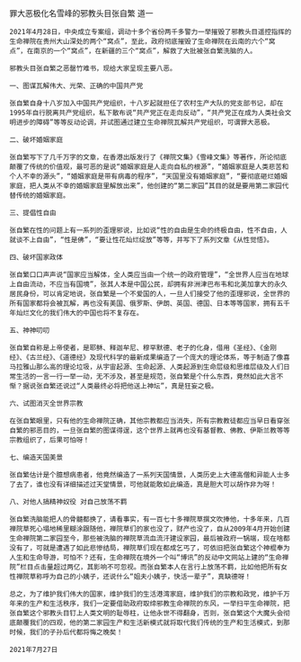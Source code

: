罪大恶极化名雪峰的邪教头目张自繁
道一

    2021年4月28日，中央成立专案组，调动十多个省份两千多警力一举摧毁了邪教头目遥控指挥的生命禅院在贵州大山深处的两个“窝点”，至此，政府彻底摧毁了生命禅院在云南的六个“窝点”，在南京的一个“窝点”，在新疆的三个“窝点”，解救了大批被张自繁洗脑的人。

    邪教头目张自繁之恶罄竹难书，现给大家呈现主要八恶。

    一、图谋瓦解伟大、光荣、正确的中国共产党

    张自繁自身十八岁加入中国共产党组织，十八岁起就担任了农村生产大队的党支部书记，却在1995年自行脱离共产党组织，私下散布说“共产党正在走向反动”，“共产党正在成为人类社会文明进步的障碍”等等反动论调，并试图通过建立生命禅院瓦解共产党组织，可谓罪大恶极。

    二、破坏婚姻家庭

    张自繁写下了几千万字的文章，在香港出版发行了《禅院文集》《雪峰文集》等著作，所论彻底颠覆了传统的价值观，最可恶的是说“婚姻家庭是人走向自私的根源”，“婚姻家庭是人类悲苦和个人不幸的源头”，“婚姻家庭是带有病毒的程序”，“天国里没有婚姻家庭”，“要彻底砸烂婚姻家庭，把人类从不幸的婚姻家庭里解放出来”，他创建的“第二家园”其目的就是要用第二家园代替传统的婚姻家庭。

    三、提倡性自由

    张自繁在性的问题上有一系列的歪理邪说，比如说“性的自由是生命的终极自由，性不自由，人就谈不上自由”，“性是佛”，“要让性花灿烂绽放”等等，并写下了系列文章《从性觉悟》。

    四、破坏国家政体

    张自繁口口声声说“国家应当解体，全人类应当由一个统一的政府管理”，“全世界人应当在地球上自由流动，不应当有国境”，张其人本是中国公民，却拥有非洲津巴布韦和北美加拿大的永久居民身份，可以肯定地说，张自繁是一个不爱国的人，一旦人们接受了他的歪理邪说，全世界的所有国家都将会被瓦解，再也没有美国、俄罗斯、伊朗、英国、德国、日本等等国家，拥有五千年灿烂文化的我们伟大的中国也将不复存在。

    五、神神叨叨

    张自繁自称是上帝使者，是耶稣、释迦牟尼、穆罕默德、老子的化身，借用《圣经》、《金刚经》、《古兰经》、《道德经》及现代科学的最新成果编造了一个庞大的理论体系，等于制造了像喜马拉雅山那么高的理论垃圾，从宇宙起源、生命起源、人类起源到生命层级和思维层级及人们日常生活的一言一行一举一动，无不涉及，甚至是规范，张自繁是个什么东西，竟然如此大言不惭？据说张自繁还说过“人类最终必将把他送上神坛”，真是狂妄之极。

    六、试图消灭全世界宗教

    在张自繁眼里，只有他的生命禅院正确，其他宗教都应当消失，所有宗教教徒都应当早日看穿张自繁的邪恶目的，一旦张自繁的图谋得逞，这个世界上就再也没有基督教、佛教、伊斯兰教等等宗教组织了，后果可怕呀！

    七、编造天国美景

    张自繁估计是个臆想病患者，他竟然编造了一系列天国情景，人类历史上大德高僧和异能人士多了去了，谁也没有详细描述过天堂情景，可他就能敢如此编造，真是胆大可以胡作非为呀！

    八、对他人搞精神奴役 对自己放荡不羁

    张自繁洗脑能把人的骨髓都换了，请看事实，有一百七十多禅院草撰文吹捧他，十多年来，几百禅院草死心塌地稀里糊涂跟随他，禅院草们的家也没了，财产也没了，自从2009年4月开始创建生命禅院第二家园至今，那些被洗脑的禅院草流血流汗建设家园，最后被政府一锅端，现在啥都没有了，可就是遭遇了如此悲惨结局，禅院草们现在都成乞丐了，可依旧把张自繁这个神棍奉为人生和生命导游，可怕不？还有，生命禅院在境外一个叫“博讯”的反动中文网站上建的“生命禅院”栏目点击量超过两亿，其影响不可忽视。而张自繁本人在言行上放荡不羁，比如他把所有女性禅院草称呼为自己的小姨子，还说什么“姐夫小姨子，快活一辈子”，真缺德呀！

    总之，为了维护我们伟大的国家，维护我们的生活港湾家庭，维护我们的宗教和政党，维护千万年来的生产和生活秩序，我们一定要借助政府取缔邪教生命禅院的东风，一举扫平生命禅院，把张自繁这个邪教头目钉上人类文明的耻辱柱，让他永世不得翻身，否则，张自繁这个大魔头会彻底颠覆我们的四观，他的第二家园生产和生活新模式就将取代我们传统的生产和生活模式，到那时候，我们的子孙后代都将悔之晚矣！

    2021年7月27日



